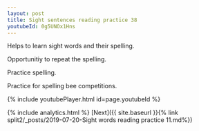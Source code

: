 ```yaml
---
layout: post
title: Sight sentences reading practice 38
youtubeId: 0g5UNOx1Hns
---
```

 
 
Helps to learn sight words and their spelling.

Opportunitiy to repeat the spelling. 

Practice spelling. 
 
Practice for spelling bee competitions. 
 
{% include youtubePlayer.html id=page.youtubeId %}
 
 
{% include analytics.html %} 
[Next]({{ site.baseurl }}{% link  split2/_posts/2019-07-20-Sight words reading practice 11.md%})
 
